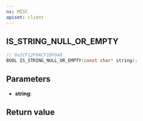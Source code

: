 ```yaml
---
ns: MISC
apiset: client
---
```

## IS_STRING_NULL_OR_EMPTY

```c
// 0x2CF12F9ACF18F048
BOOL IS_STRING_NULL_OR_EMPTY(const char* string);
```


## Parameters
* **string**:

## Return value